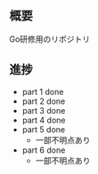 ## 概要
Go研修用のリポジトリ

## 進捗
- part 1 done
- part 2 done
- part 3 done
- part 4 done
- part 5 done
    - 一部不明点あり
- part 6 done
    - 一部不明点あり

